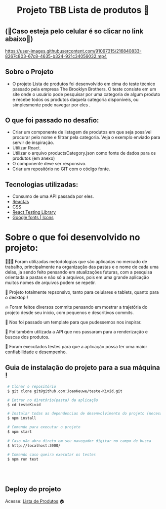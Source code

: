<h1 align='center' >

Projeto TBB Lista de produtos 🛒

<h1/>

## (📱Caso esteja pelo celular é so clicar no link abaixo📱)


https://user-images.githubusercontent.com/91097315/216840833-8267c803-67c8-4635-b324-921c34056032.mp4



## Sobre o Projeto

- O projeto Lista de produtos foi desenvolvido em cima do teste técnico passado pela empresa The Brooklyn Brothers. O teste consiste em um site onde o usuário pode pesquisar por uma categoria de algum produto e recebe todos os produtos daquela categoria disponíveis, ou simplesmente pode navegar por eles .<br>

## O que foi passado no desafio:

-	Criar um componente de listagem de produtos em que seja possível procurar pelo nome e filtrar pela categoria. Veja o exemplo enviado para servir de inspiração.
-	Utilizar React.
-	Utilizar o arquivo productsCategory.json como fonte de dados para os produtos (em anexo)
-	O componente deve ser responsivo.
-	Criar um repositório no GIT com o código fonte.


## Tecnologias utilizadas:

- Consumo de uma API passada por eles.
- [ReactJs](https://pt-br.reactjs.org/)
- [CSS](https://developer.mozilla.org/pt-BR/docs/Web/CSS)
- [React Testing Library](https://testing-library.com/docs/react-testing-library/intro/)
- [Google fonts | Icons](https://fonts.google.com/)

# Sobre o que foi desenvolvido no projeto:
👨🏾‍💻 Foram utilizadas metodologias que são aplicadas no mercado de trabalho, principalmente na organização das pastas e o nome de cada uma delas, ja sendo feito pensando em atualizações futuras, com a pesquisa orientada a pastas e não só a arquivos, pois em uma grande aplicação muitos nomes de arquivos podem se repetir.
 
📲 Projeto totalmente repsonsivo, tanto para celulares e tablets, quanto para o desktop !

🔥 Foram feitos diversos commits pensando em mostrar a trajetória do projeto desde seu inicio, com pequenos e descritivos commits.

🎨 Nos foi passado um template para que pudessemos nos inspirar.

🛒 Foi também utilizada a API que nos passaram para a renderização e buscas dos produtos.

🧪 Foram executados testes para que a aplicação possa ter uma maior confiabilidade e desempenho.


## Guia de instalação do projeto para a sua máquina !

```bash
 # Clonar o repositório
 $ git clone git@github.com:JoaoKeuwe/teste-Kivid.git

 # Entrar no diretório(pasta) da aplicação
 $ cd testeKivid

 # Instalar todas as dependencias de desenvolvimento do projeto (necessita ter o Node(npm) instalado)
 $ npm install

 # Comando para executar o projeto
 $ npm start
 
 # Caso não abra direto em seu navegador digitar no campo de busca 
 $ http://localhost:3000/
 
 # Comando caso queira executar os testes
 $ npm run test
 

```
<br>

## Deploy do projeto
Acesse: [Lista de Produtos](https://tbb-technical-test.vercel.app/) 🏠
